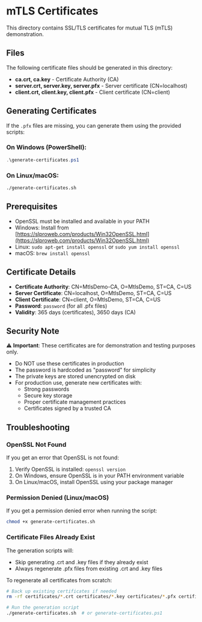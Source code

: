 # mTLS Certificates

This directory contains SSL/TLS certificates for mutual TLS (mTLS) demonstration.

## Files

The following certificate files should be generated in this directory:

- **ca.crt, ca.key** - Certificate Authority (CA)
- **server.crt, server.key, server.pfx** - Server certificate (CN=localhost)
- **client.crt, client.key, client.pfx** - Client certificate (CN=client)

## Generating Certificates

If the `.pfx` files are missing, you can generate them using the provided scripts:

### On Windows (PowerShell):
```powershell
.\generate-certificates.ps1
```

### On Linux/macOS:
```bash
./generate-certificates.sh
```

## Prerequisites

- OpenSSL must be installed and available in your PATH
- Windows: Install from [https://slproweb.com/products/Win32OpenSSL.html](https://slproweb.com/products/Win32OpenSSL.html)
- Linux: `sudo apt-get install openssl` or `sudo yum install openssl`
- macOS: `brew install openssl`

## Certificate Details

- **Certificate Authority**: CN=MtlsDemo-CA, O=MtlsDemo, ST=CA, C=US
- **Server Certificate**: CN=localhost, O=MtlsDemo, ST=CA, C=US
- **Client Certificate**: CN=client, O=MtlsDemo, ST=CA, C=US
- **Password**: `password` (for all .pfx files)
- **Validity**: 365 days (certificates), 3650 days (CA)

## Security Note

⚠️ **Important**: These certificates are for demonstration and testing purposes only. 

- Do NOT use these certificates in production
- The password is hardcoded as "password" for simplicity
- The private keys are stored unencrypted on disk
- For production use, generate new certificates with:
  - Strong passwords
  - Secure key storage
  - Proper certificate management practices
  - Certificates signed by a trusted CA

## Troubleshooting

### OpenSSL Not Found
If you get an error that OpenSSL is not found:
1. Verify OpenSSL is installed: `openssl version`
2. On Windows, ensure OpenSSL is in your PATH environment variable
3. On Linux/macOS, install OpenSSL using your package manager

### Permission Denied (Linux/macOS)
If you get a permission denied error when running the script:
```bash
chmod +x generate-certificates.sh
```

### Certificate Files Already Exist
The generation scripts will:
- Skip generating .crt and .key files if they already exist
- Always regenerate .pfx files from existing .crt and .key files

To regenerate all certificates from scratch:
```bash
# Back up existing certificates if needed
rm -rf certificates/*.crt certificates/*.key certificates/*.pfx certificates/*.csr certificates/*.srl

# Run the generation script
./generate-certificates.sh  # or generate-certificates.ps1
```
